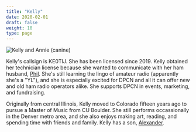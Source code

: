 ```yaml
---
title: "Kelly"
date: 2020-02-01
draft: false
weight: 10
type: page
---
```


![Kelly and Annie (canine)](/images/headshots/kelly.jpg)

Kelly's callsign is KE0TIJ. She has been licensed since 2019. Kelly obtained her technician license because she wanted to communicate with her ham husband, [Phil](/about/team/phil). She's still learning the lingo of amateur radio (apparently she's a "YL"), and she is especially excited for DPCN and all it can offer new and old ham radio operators alike. She supports DPCN in events, marketing, and fundraising.

<!--more-->

Originally from central Illinois, Kelly moved to Colorado fifteen years ago to pursue a Master of Music from CU Boulder. She still performs occassionally in the Denver metro area, and she also enjoys making art, reading, and spending time with friends and family. Kelly has a son, [Alexander](https://watt.ws/agw).

